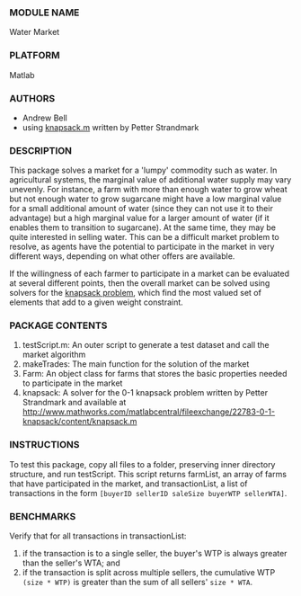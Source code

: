 ### MODULE NAME
Water Market

### PLATFORM
Matlab

### AUTHORS
- Andrew Bell
- using [knapsack.m](http://www.mathworks.com/matlabcentral/fileexchange/22783-0-1-knapsack/content/knapsack.m) written
  by Petter Strandmark 

### DESCRIPTION

This package solves a market for a 'lumpy' commodity such as water.  In agricultural systems, the marginal value of
additional water supply may vary unevenly.  For instance, a farm with more than enough water to grow wheat but not
enough water to grow sugarcane might have a low marginal value for a small additional amount of water (since they can
not use it to their advantage) but a high marginal value for a larger amount of water (if it enables them to transition
to sugarcane).  At the same time, they may be quite interested in selling water.  This can be a difficult market problem
to resolve, as agents have the potential to participate in the market in very different ways, depending on what other
offers are available.

If the willingness of each farmer to participate in a market can be evaluated at several different points, then the
overall market can be solved using solvers for the [knapsack problem](https://en.wikipedia.org/wiki/Knapsack_problem),
which find the most valued set of elements that add to a given weight constraint.  

### PACKAGE CONTENTS

1. testScript.m: An outer script to generate a test dataset and call the market algorithm
2. makeTrades: The main function for the solution of the market
3. Farm: An object class for farms that stores the basic properties needed to participate in the market
4. knapsack: A solver for the 0-1 knapsack problem written by Petter Strandmark and available at http://www.mathworks.com/matlabcentral/fileexchange/22783-0-1-knapsack/content/knapsack.m

### INSTRUCTIONS

To test this package, copy all files to a folder, preserving inner directory structure, and run testScript.  This script
returns farmList, an array of farms that have participated in the market, and transactionList, a list of transactions in
the form `[buyerID sellerID saleSize buyerWTP sellerWTA]`.

### BENCHMARKS

Verify that for all transactions in transactionList:
1. if the transaction is to a single seller, the buyer's WTP is always greater than the seller's WTA; and 
2. if the transaction is split across multiple sellers, the cumulative WTP `(size * WTP)` is greater than the sum of all
   sellers' `size * WTA`.
